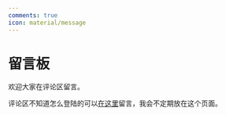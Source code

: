 ```yaml
---
comments: true
icon: material/message
---
```


# 留言板

欢迎大家在评论区留言。

评论区不知道怎么登陆的可以[在这里](https://wj.qq.com/s2/14427061/19b8/)留言，我会不定期放在这个页面。
